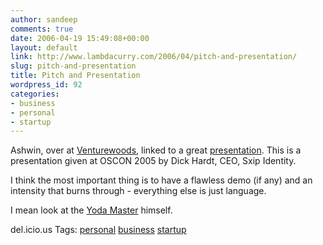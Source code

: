 ```yaml
---
author: sandeep
comments: true
date: 2006-04-19 15:49:08+00:00
layout: default
link: http://www.lambdacurry.com/2006/04/pitch-and-presentation/
slug: pitch-and-presentation
title: Pitch and Presentation
wordpress_id: 92
categories:
- business
- personal
- startup
---
```


Ashwin, over at [Venturewoods](http://www.venturewoods.org/), linked to a great [presentation](http://www.identity20.com/media/OSCON2005/). This is a presentation given at OSCON 2005 by Dick Hardt, CEO, Sxip Identity.

I think the most important thing is to have a flawless demo (if any) and an intensity that burns through - everything else is just language.

I mean look at the [Yoda Master](http://www.youtube.com/watch?v=xjfRICAisB0) himself.

del.icio.us Tags: [personal](http://del.icio.us/sss8ue/personal) [business](http://del.icio.us/sss8ue/business) [startup](http://del.icio.us/sss8ue/startup)
